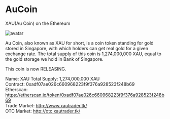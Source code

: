 # AuCoin
XAU(Au Coin) on the Ethereum

![avatar](http://www.xautrader.tk/Upload/coin/5bc20db6ea5da.png)

Au Coin, also known as XAU for short, is a coin token standing for gold stored in Singapore, with which holders can get real gold for a given exchange rate. The total supply of this coin is 1,274,000,000 XAU, equal to the gold storage we hold in Bank of Singapore.

This coin is now RELEASING.

Name: XAU
Total Supply: 1,274,000,000 XAU  
Contract: 0xadf07ae026c660968223f9f376a928523f248b69  
Etherscan: https://etherscan.io/token/0xadf07ae026c660968223f9f376a928523f248b69  
Trade Market: http://www.xautrader.tk/  
OTC Market: http://otc.xautrader.tk/  
